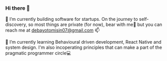 ### Hi there 👋

🔭 I’m currently building software for startups. On the journey to self-discovery, so most things are private (for now), bear with me🤞  but you can reach me at debayotomisin07@gmail.com 📫

🌱 I’m currently learning Behavioural driven development, React Native and system design. I'm also incoperating principles that can make a part of the pragmatic programmer circle💻

<!--
**DebayoTomisin/DebayoTomisin** is a ✨ _special_ ✨ repository because its `README.md` (this file) appears on your GitHub profile.

Here are some ideas to get you started:

- 🔭 I’m currently building software for startups and building capacity so most things are private, bear with me🤞
- 🌱 I’m currently learning Behavioural driven development. I'm also incoperating principles that can make a part of the pragmatic programmer circle💻
- 👯 I’m looking to collaborate on ...
- 🤔 I’m looking for help with ...
- 💬 Ask me about ...
- 📫 How to reach me: ...
- 😄 Pronouns: ...
- ⚡ Fun fact: ...
-->
